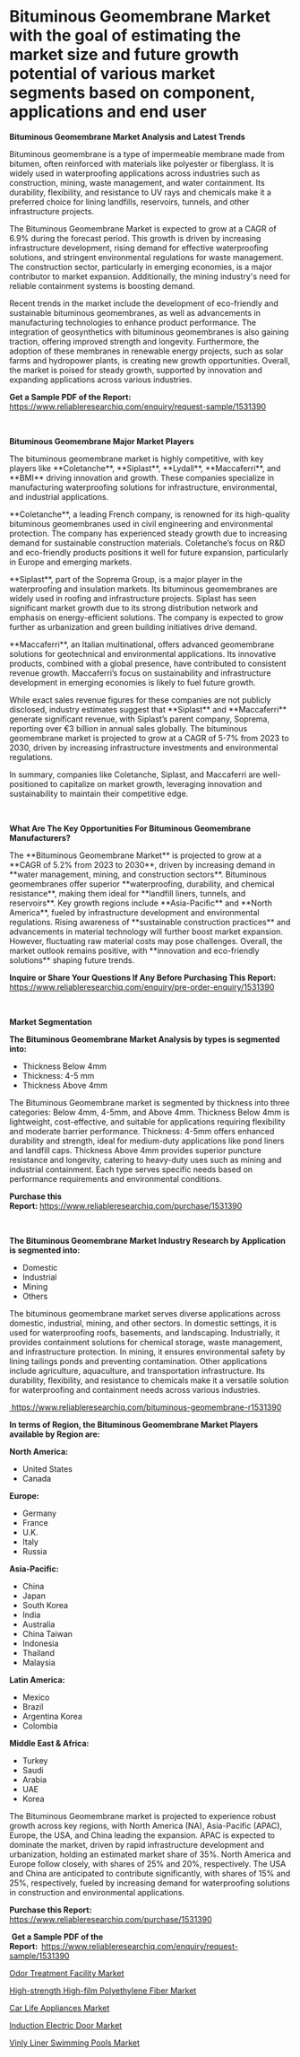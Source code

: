 <p><h1>Bituminous Geomembrane Market with the goal of estimating the market size and future growth potential of various market segments based on component, applications and end user</h1></p><p><strong>Bituminous Geomembrane Market Analysis and Latest Trends</strong></p>
<p><p>Bituminous geomembrane is a type of impermeable membrane made from bitumen, often reinforced with materials like polyester or fiberglass. It is widely used in waterproofing applications across industries such as construction, mining, waste management, and water containment. Its durability, flexibility, and resistance to UV rays and chemicals make it a preferred choice for lining landfills, reservoirs, tunnels, and other infrastructure projects.</p><p>The Bituminous Geomembrane Market is expected to grow at a CAGR of 6.9% during the forecast period. This growth is driven by increasing infrastructure development, rising demand for effective waterproofing solutions, and stringent environmental regulations for waste management. The construction sector, particularly in emerging economies, is a major contributor to market expansion. Additionally, the mining industry's need for reliable containment systems is boosting demand.</p><p>Recent trends in the market include the development of eco-friendly and sustainable bituminous geomembranes, as well as advancements in manufacturing technologies to enhance product performance. The integration of geosynthetics with bituminous geomembranes is also gaining traction, offering improved strength and longevity. Furthermore, the adoption of these membranes in renewable energy projects, such as solar farms and hydropower plants, is creating new growth opportunities. Overall, the market is poised for steady growth, supported by innovation and expanding applications across various industries.</p></p>
<p><strong>Get a Sample PDF of the Report:&nbsp;</strong> <a href="https://www.reliableresearchiq.com/enquiry/request-sample/1531390?utm_campaign=1876&utm_medium=2&utm_source=Github&utm_content=ia&utm_term=26012025&utm_id=bituminous-geomembrane">https://www.reliableresearchiq.com/enquiry/request-sample/1531390</a></p>
<p>&nbsp;</p>
<p><strong>Bituminous Geomembrane Major Market Players</strong></p>
<p><p>The bituminous geomembrane market is highly competitive, with key players like **Coletanche**, **Siplast**, **Lydall**, **Maccaferri**, and **BMI** driving innovation and growth. These companies specialize in manufacturing waterproofing solutions for infrastructure, environmental, and industrial applications.</p><p>**Coletanche**, a leading French company, is renowned for its high-quality bituminous geomembranes used in civil engineering and environmental protection. The company has experienced steady growth due to increasing demand for sustainable construction materials. Coletanche’s focus on R&D and eco-friendly products positions it well for future expansion, particularly in Europe and emerging markets.</p><p>**Siplast**, part of the Soprema Group, is a major player in the waterproofing and insulation markets. Its bituminous geomembranes are widely used in roofing and infrastructure projects. Siplast has seen significant market growth due to its strong distribution network and emphasis on energy-efficient solutions. The company is expected to grow further as urbanization and green building initiatives drive demand.</p><p>**Maccaferri**, an Italian multinational, offers advanced geomembrane solutions for geotechnical and environmental applications. Its innovative products, combined with a global presence, have contributed to consistent revenue growth. Maccaferri’s focus on sustainability and infrastructure development in emerging economies is likely to fuel future growth.</p><p>While exact sales revenue figures for these companies are not publicly disclosed, industry estimates suggest that **Siplast** and **Maccaferri** generate significant revenue, with Siplast’s parent company, Soprema, reporting over €3 billion in annual sales globally. The bituminous geomembrane market is projected to grow at a CAGR of 5-7% from 2023 to 2030, driven by increasing infrastructure investments and environmental regulations.</p><p>In summary, companies like Coletanche, Siplast, and Maccaferri are well-positioned to capitalize on market growth, leveraging innovation and sustainability to maintain their competitive edge.</p></p>
<p>&nbsp;</p>
<p><strong>What Are The Key Opportunities For Bituminous Geomembrane Manufacturers?</strong></p>
<p><p>The **Bituminous Geomembrane Market** is projected to grow at a **CAGR of 5.2% from 2023 to 2030**, driven by increasing demand in **water management, mining, and construction sectors**. Bituminous geomembranes offer superior **waterproofing, durability, and chemical resistance**, making them ideal for **landfill liners, tunnels, and reservoirs**. Key growth regions include **Asia-Pacific** and **North America**, fueled by infrastructure development and environmental regulations. Rising awareness of **sustainable construction practices** and advancements in material technology will further boost market expansion. However, fluctuating raw material costs may pose challenges. Overall, the market outlook remains positive, with **innovation and eco-friendly solutions** shaping future trends.</p></p>
<p><strong>Inquire or Share Your Questions If Any Before Purchasing This Report:</strong> <a href="https://www.reliableresearchiq.com/enquiry/pre-order-enquiry/1531390?utm_campaign=1876&utm_medium=2&utm_source=Github&utm_content=ia&utm_term=26012025&utm_id=bituminous-geomembrane">https://www.reliableresearchiq.com/enquiry/pre-order-enquiry/1531390</a></p>
<p>&nbsp;</p>
<p><strong>Market Segmentation</strong></p>
<p><strong>The Bituminous Geomembrane Market Analysis by types is segmented into:</strong></p>
<p><ul><li>Thickness Below 4mm</li><li>Thickness: 4-5 mm</li><li>Thickness Above 4mm</li></ul></p>
<p><p>The Bituminous Geomembrane market is segmented by thickness into three categories: Below 4mm, 4-5mm, and Above 4mm. Thickness Below 4mm is lightweight, cost-effective, and suitable for applications requiring flexibility and moderate barrier performance. Thickness: 4-5mm offers enhanced durability and strength, ideal for medium-duty applications like pond liners and landfill caps. Thickness Above 4mm provides superior puncture resistance and longevity, catering to heavy-duty uses such as mining and industrial containment. Each type serves specific needs based on performance requirements and environmental conditions.</p></p>
<p><strong>Purchase this Report:&nbsp;</strong><a href="https://www.reliableresearchiq.com/purchase/1531390?utm_campaign=1876&utm_medium=2&utm_source=Github&utm_content=ia&utm_term=26012025&utm_id=bituminous-geomembrane">https://www.reliableresearchiq.com/purchase/1531390</a></p>
<p>&nbsp;</p>
<p><strong>The Bituminous Geomembrane Market Industry Research by Application is segmented into:</strong></p>
<p><ul><li>Domestic</li><li>Industrial</li><li>Mining</li><li>Others</li></ul></p>
<p><p>The bituminous geomembrane market serves diverse applications across domestic, industrial, mining, and other sectors. In domestic settings, it is used for waterproofing roofs, basements, and landscaping. Industrially, it provides containment solutions for chemical storage, waste management, and infrastructure protection. In mining, it ensures environmental safety by lining tailings ponds and preventing contamination. Other applications include agriculture, aquaculture, and transportation infrastructure. Its durability, flexibility, and resistance to chemicals make it a versatile solution for waterproofing and containment needs across various industries.</p></p>
<p><a href="https://www.reliableresearchiq.com/bituminous-geomembrane-r1531390?utm_campaign=1876&utm_medium=2&utm_source=Github&utm_content=ia&utm_term=26012025&utm_id=bituminous-geomembrane">&nbsp;https://www.reliableresearchiq.com/bituminous-geomembrane-r1531390</a></p>
<p><strong>In terms of Region, the Bituminous Geomembrane Market Players available by Region are:</strong></p>
<p>
    <p> <strong> North America: </strong>
        <ul>
            <li>United States</li>
            <li>Canada</li>
        </ul>
        </p> 
    <p> <strong> Europe: </strong>
        <ul>
            <li>Germany</li>
            <li>France</li>
            <li>U.K.</li>
            <li>Italy</li>
            <li>Russia</li>
        </ul>
        </p> 
    <p> <strong> Asia-Pacific: </strong>
        <ul>
            <li>China</li>
            <li>Japan</li>
            <li>South Korea</li>
            <li>India</li>
            <li>Australia</li>
            <li>China Taiwan</li>
            <li>Indonesia</li>
            <li>Thailand</li>
            <li>Malaysia</li>
        </ul>
        </p> 
    <p> <strong> Latin America: </strong>
        <ul>
            <li>Mexico</li>
            <li>Brazil</li>
            <li>Argentina Korea</li>
            <li>Colombia</li>
        </ul>
        </p> 
    <p> <strong> Middle East & Africa: </strong>
        <ul>
            <li>Turkey</li>
            <li>Saudi</li>
            <li>Arabia</li>
            <li>UAE</li>
            <li>Korea</li>
        </ul>
    </p>
    </p>
<p><p>The Bituminous Geomembrane market is projected to experience robust growth across key regions, with North America (NA), Asia-Pacific (APAC), Europe, the USA, and China leading the expansion. APAC is expected to dominate the market, driven by rapid infrastructure development and urbanization, holding an estimated market share of 35%. North America and Europe follow closely, with shares of 25% and 20%, respectively. The USA and China are anticipated to contribute significantly, with shares of 15% and 25%, respectively, fueled by increasing demand for waterproofing solutions in construction and environmental applications.</p></p>
<p><strong>Purchase this Report: </strong><a href="https://www.reliableresearchiq.com/purchase/1531390?utm_campaign=1876&utm_medium=2&utm_source=Github&utm_content=ia&utm_term=26012025&utm_id=bituminous-geomembrane">https://www.reliableresearchiq.com/purchase/1531390</a></p>
<p>&nbsp;<strong>Get a Sample PDF of the Report:&nbsp;&nbsp;</strong><a href="https://www.reliableresearchiq.com/enquiry/request-sample/1531390?utm_campaign=1876&utm_medium=2&utm_source=Github&utm_content=ia&utm_term=26012025&utm_id=bituminous-geomembrane">https://www.reliableresearchiq.com/enquiry/request-sample/1531390</a></p>
<p><strong></strong></p>
<p><p><a href="https://www.linkedin.com/pulse/odor-treatment-facility-market-growth-analysis-regions-manufacturers-4fouf?utm_campaign=1876&utm_medium=2&utm_source=Github&utm_content=ia&utm_term=26012025&utm_id=bituminous-geomembrane">Odor Treatment Facility Market</a></p><p><a href="https://www.linkedin.com/pulse/high-strength-high-film-polyethylene-fiber-market-forecasts-trends-jdmpf?utm_campaign=1876&utm_medium=2&utm_source=Github&utm_content=ia&utm_term=26012025&utm_id=bituminous-geomembrane">High-strength High-film Polyethylene Fiber Market</a></p><p><a href="https://www.linkedin.com/pulse/global-car-life-appliances-industry-analysis-share-growth-trends-ypzbf?utm_campaign=1876&utm_medium=2&utm_source=Github&utm_content=ia&utm_term=26012025&utm_id=bituminous-geomembrane">Car Life Appliances Market</a></p><p><a href="https://www.linkedin.com/pulse/induction-electric-door-market-essentials-key-players-demand-k6jhc?utm_campaign=1876&utm_medium=2&utm_source=Github&utm_content=ia&utm_term=26012025&utm_id=bituminous-geomembrane">Induction Electric Door Market</a></p><p><a href="https://www.linkedin.com/pulse/comprehend-vinly-liner-swimming-pools-market-size-growing-cagr-289yc?utm_campaign=1876&utm_medium=2&utm_source=Github&utm_content=ia&utm_term=26012025&utm_id=bituminous-geomembrane">Vinly Liner Swimming Pools Market</a></p></p>